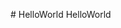<trans data-src="# helloworld
helloworld
" data-dst="# HelloWorld 
 HelloWorld"># HelloWorld 
 HelloWorld</trans>
